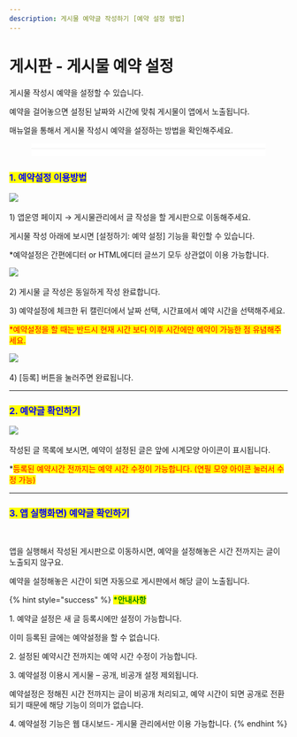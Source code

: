 ```yaml
---
description: 게시물 예약글 작성하기 [예약 설정 방법]
---
```


# 게시판 - 게시물 예약 설정



게시물 작성시 예약을 설정할 수 있습니다.&#x20;

예약을 걸어놓으면 설정된 날짜와 시간에 맞춰 게시물이 앱에서 노출됩니다. &#x20;

매뉴얼을 통해서 게시물 작성시 예약을 설정하는 방법을 확인해주세요.

<figure><img src="../../../.gitbook/assets/구분선 (1) (1).PNG" alt=""><figcaption></figcaption></figure>

### <mark style="color:blue;">**1. 예약설정 이용방법**</mark> &#x20;

![](https://wp.swing2app.co.kr/wp-content/uploads/2020/08/%EA%B2%8C%EC%8B%9C%EB%AC%BC%EC%98%88%EC%95%BD%EC%9E%91%EC%84%B11.png)

1\) 앱운영 페이지 → 게시물관리에서 글 작성을 할 게시판으로 이동해주세요.

게시물 작성 아래에 보시면 \[설정하기: 예약 설정] 기능을 확인할 수 있습니다.

\*예약설정은 간편에디터 or  HTML에디터 글쓰기 모두 상관없이 이용 가능합니다.



![](https://wp.swing2app.co.kr/wp-content/uploads/2020/08/%EA%B2%8C%EC%8B%9C%EB%AC%BC%EC%98%88%EC%95%BD%EC%9E%91%EC%84%B12-1.png)

2\) 게시물 글 작성은 동일하게 작성 완료합니다.

3\) 예약설정에 체크한 뒤 캘린더에서 날짜 선택, 시간표에서 예약 시간을 선택해주세요.

<mark style="color:red;">\*예약설정을 할 때는 반드시 현재 시간 보다 이후 시간에만 예약이 가능한 점 유념해주세요.</mark>&#x20;



![](https://wp.swing2app.co.kr/wp-content/uploads/2020/08/%EA%B2%8C%EC%8B%9C%EB%AC%BC%EC%98%88%EC%95%BD%EC%9E%91%EC%84%B13.png)

4\) \[등록] 버튼을 눌러주면 완료됩니다.

***

### <mark style="color:blue;">**2. 예약글 확인하기**</mark> &#x20;

![](https://wp.swing2app.co.kr/wp-content/uploads/2020/08/%EA%B2%8C%EC%8B%9C%EB%AC%BC%EC%98%88%EC%95%BD%EC%9E%91%EC%84%B14.png)

작성된 글 목록에 보시면, 예약이 설정된 글은 앞에 시계모양 아이콘이 표시됩니다.

\*<mark style="color:red;">등록된 예약시간 전까지는 예약 시간 수정이 가능합니다. (연필 모양 아이콘 눌러서 수정 가능)</mark>

***

### <mark style="color:blue;">**3. 앱 실행화면) 예약글 확인하기**</mark> &#x20;

<div align="left">

<img src="https://wp.swing2app.co.kr/wp-content/uploads/2020/08/%EA%B2%8C%EC%8B%9C%EB%AC%BC%EC%98%88%EC%95%BD%EC%9E%91%EC%84%B15-1.png" alt="">

</div>

앱을 실행해서 작성된 게시판으로 이동하시면, 예약을 설정해놓은 시간 전까지는 글이 노출되지 않구요.

예약을 설정해놓은 시간이 되면 자동으로 게시판에서 해당 글이 노출됩니다.



{% hint style="success" %}
<mark style="color:green;">**\*안내사항**</mark>



&#x20;1\. 예약글 설정은 새 글 등록시에만 설정이 가능합니다.

이미 등록된 글에는 예약설정을 할 수 없습니다.&#x20;

2\. 설정된 예약시간 전까지는 예약 시간 수정이 가능합니다.

3\. 예약설정 이용시 게시물 – 공개, 비공개 설정 제외됩니다.&#x20;

예약설정은 정해진 시간 전까지는 글이 비공개 처리되고,  예약 시간이 되면 공개로 전환되기 때문에  해당 기능이 의미가 없습니다.&#x20;

4\. 예약설정 기능은 웹 대시보드- 게시물 관리에서만 이용 가능합니다.
{% endhint %}

